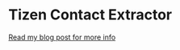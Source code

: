 # Tizen Contact Extractor

[Read my blog post for more info](https://owow.cc/posts/recover-contact-data-from-galaxy-watch/)
